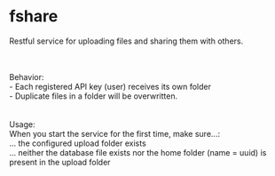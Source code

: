 # fshare
Restful service for uploading files and sharing them with others.

<br />
<br /> 
Behavior:<br />
- Each registered API key (user) receives its own folder<br />
- Duplicate files in a folder will be overwritten.<br />
<br />
<br /> 
Usage:<br />
When you start the service for the first time, make sure...:<br />
... the configured upload folder exists<br />
... neither the database file exists nor the home folder (name = uuid) is present in the upload folder
